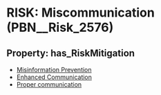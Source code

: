 # RISK: __Miscommunication__ (PBN__Risk_2576)

## Property: has_RiskMitigation

* [Misinformation Prevention](PBN__Mitigation_436)
* [Enhanced Communication](PBN__Mitigation_680)
* [Proper communication](PBN__Mitigation_872)

